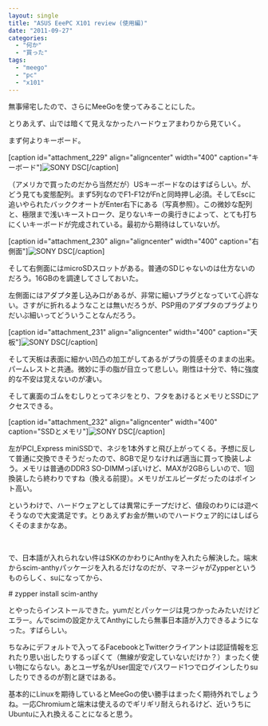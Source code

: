 ```yaml
---
layout: single
title: "ASUS EeePC X101 review (使用編)"
date: "2011-09-27"
categories: 
  - "何か"
  - "買った"
tags: 
  - "meego"
  - "pc"
  - "x101"
---
```


無事帰宅したので、さらにMeeGoを使ってみることにした。

とりあえず、山では暗くて見えなかったハードウェアまわりから見ていく。

まず何よりキーボード。

\[caption id="attachment\_229" align="aligncenter" width="400" caption="キーボード"\]![](https://blog.naotaco.com/assets/images/posts/2011/09/DSC056241-400x266.jpg "SONY DSC")\[/caption\]

（アメリカで買ったのだから当然だが）USキーボードなのはすばらしい。が、どう見ても変態配列。まず5列なのでF1-F12がFnと同時押し必須。そしてEscに追いやられたバッククオートがEnter右下にある（写真参照）。この微妙な配列と、極限まで浅いキーストローク、足りないキーの奥行きによって、とても打ちにくいキーボードが完成されている。最初から期待はしていないが。

\[caption id="attachment\_230" align="aligncenter" width="400" caption="右側面"\]![](https://blog.naotaco.com/assets/images/posts/2011/09/DSC05628-400x266.jpg "SONY DSC")\[/caption\]

そして右側面にはmicroSDスロットがある。普通のSDじゃないのは仕方ないのだろう。16GBのを調達してさしておいた。

左側面にはアダプタ差し込み口があるが、非常に細いプラグとなっていて心許ない。さすがに折れるようなことは無いだろうが、PSP用のアダプタのプラグよりだいぶ細いってどういうことなんだろう。

\[caption id="attachment\_231" align="aligncenter" width="400" caption="天板"\]![](https://blog.naotaco.com/assets/images/posts/2011/09/DSC05623-400x266.jpg "SONY DSC")\[/caption\]

そして天板は表面に細かい凹凸の加工がしてあるがプラの質感そのままの出来。パームレストと共通。微妙に手の脂が目立って悲しい。剛性は十分で、特に強度的な不安は覚えないのが凄い。

そして裏面のゴムをむしりとってネジをとり、フタをあけるとメモリとSSDにアクセスできる。

\[caption id="attachment\_232" align="aligncenter" width="400" caption="SSDとメモリ"\]![](https://blog.naotaco.com/assets/images/posts/2011/09/DSC05630-400x266.jpg "SONY DSC")\[/caption\]

左がPCI\_Express miniSSDで、ネジを1本外すと飛び上がってくる。予想に反して普通に交換できそうだったので、8GBで足りなければ適当に買って換装しよう。メモリは普通のDDR3 SO-DIMMっぽいけど、MAXが2GBらしいので、1回換装したら終わりですね（換える前提）。メモリがエルピーダだったのはポイント高い。

というわけで、ハードウェアとしては異常にチープだけど、値段のわりには遊べそうなので大変満足です。とりあえずお金が無いのでハードウェア的にはしばらくそのままかなあ。

 

で、日本語が入れられない件はSKKのかわりにAnthyを入れたら解決した。端末からscim-anthyパッケージを入れるだけなのだが、マネージャがZypperというものらしく、suになってから、

\# zypper install scim-anthy

とやったらインストールできた。yumだとパッケージは見つかったみたいだけどエラー。んでscimの設定かえてAnthyにしたら無事日本語が入力できるようになった。すばらしい。

ちなみにデフォルトで入ってるFacebookとTwitterクライアントは認証情報を忘れたり思い出したりするっぽくて（無線が安定していないだけか？）まったく使い物にならない。あとユーザ名がUser固定でパスワード1つでログインしたりsuしたりできるのが割と謎ではある。

基本的にLinuxを期待しているとMeeGoの使い勝手はまったく期待外れでしょうね。一応Chromiumと端末は使えるのでギリギリ耐えられるけど、近いうちにUbuntuに入れ換えることになると思う。
